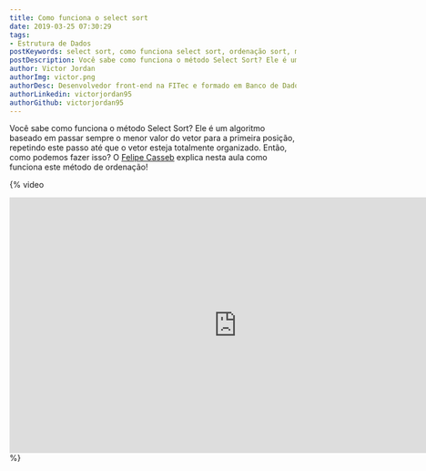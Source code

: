 ```yaml
---
title: Como funciona o select sort
date: 2019-03-25 07:30:29
tags:
- Estrutura de Dados
postKeywords: select sort, como funciona select sort, ordenação sort, metodo sort, sort, c, estrutura de dados
postDescription: Você sabe como funciona o método Select Sort? Ele é um algoritmo baseado em passar sempre o menor valor do vetor para a primeira posição, repetindo este passo até que o vetor esteja totalmente organizado. Então, como podemos fazer isso?
author: Victor Jordan
authorImg: victor.png
authorDesc: Desenvolvedor front-end na FITec e formado em Banco de Dados pela Fatec, apaixonado por usabilidade, performance e UX!
authorLinkedin: victorjordan95
authorGithub: victorjordan95
---
```


Você sabe como funciona o método Select Sort? Ele é um algoritmo baseado em passar sempre o menor valor do vetor para a primeira posição, repetindo este passo até que o vetor esteja totalmente organizado. Então, como podemos fazer isso? O [Felipe Casseb](https://www.linkedin.com/in/felipe-soares-casseb-dos-santos-b98289aa/) explica nesta aula como funciona este método de ordenação! 

{% video 
<iframe width="798" height="449" src="https://www.youtube.com/embed/HolumnShg-U" frameborder="0" allow="accelerometer; autoplay; encrypted-media; gyroscope; picture-in-picture" allowfullscreen></iframe>
%}